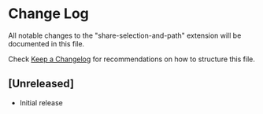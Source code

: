 # Change Log
All notable changes to the "share-selection-and-path" extension will be documented in this file.

Check [Keep a Changelog](http://keepachangelog.com/) for recommendations on how to structure this file.

## [Unreleased]
- Initial release